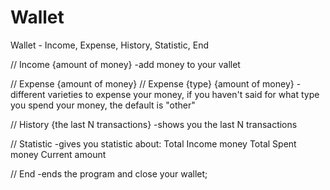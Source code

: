 # Wallet
Wallet - Income, Expense, History, Statistic, End

// Income {amount of money}
-add money to your vallet

// Expense {amount of money}
// Expense {type} {amount of money}
-different varieties to expense your money, if you haven't said 
for what type you spend your money, the default is "other"

// History {the last N transactions}
-shows you the last N transactions

// Statistic
-gives you statistic about:
Total Income money
Total Spent money
Current amount

// End
-ends the program and close your wallet;
